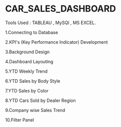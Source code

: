 # CAR_SALES_DASHBOARD

Tools Used : TABLEAU , MySQl , MS EXCEL.

1.Connecting to Database

2.KPI's (Key Performance Indicator) Development

3.Background Design

4.Dashboard Layouting

5.YTD Weekly Trend

6.YTD Sales by Body Style
 
7.YTD Sales by Color

8.YTD Cars Sold by Dealer Region
 
9.Company wise Sales Trend
 
10.Filter Panel




